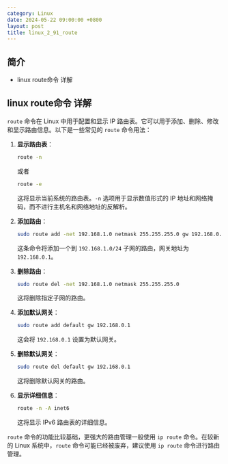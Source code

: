 ```yaml
---
category: Linux
date: 2024-05-22 09:00:00 +0800
layout: post
title: linux_2_91_route
---
```

## 简介

+ linux route命令 详解

## linux route命令 详解

`route` 命令在 Linux 中用于配置和显示 IP 路由表。它可以用于添加、删除、修改和显示路由信息。以下是一些常见的 `route` 命令用法：

1. **显示路由表**：
   ```bash
   route -n
   ```
   或者
   ```bash
   route -e
   ```
   这将显示当前系统的路由表。`-n` 选项用于显示数值形式的 IP 地址和网络掩码，而不进行主机名和网络地址的反解析。

2. **添加路由**：
   ```bash
   sudo route add -net 192.168.1.0 netmask 255.255.255.0 gw 192.168.0.1
   ```
   这条命令将添加一个到 `192.168.1.0/24` 子网的路由，网关地址为 `192.168.0.1`。

3. **删除路由**：
   ```bash
   sudo route del -net 192.168.1.0 netmask 255.255.255.0
   ```
   这将删除指定子网的路由。

4. **添加默认网关**：
   ```bash
   sudo route add default gw 192.168.0.1
   ```
   这会将 `192.168.0.1` 设置为默认网关。

5. **删除默认网关**：
   ```bash
   sudo route del default gw 192.168.0.1
   ```
   这将删除默认网关的路由。

6. **显示详细信息**：
   ```bash
   route -n -A inet6
   ```
   这将显示 IPv6 路由表的详细信息。

`route` 命令的功能比较基础，更强大的路由管理一般使用 `ip route` 命令。在较新的 Linux 系统中，`route` 命令可能已经被废弃，建议使用 `ip route` 命令进行路由管理。